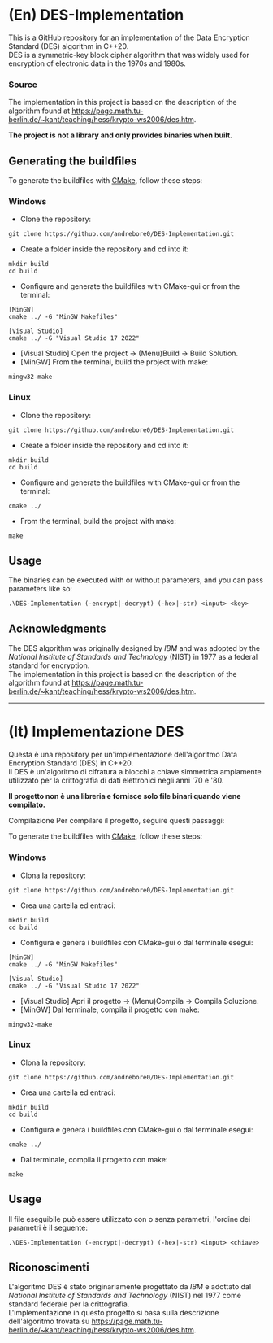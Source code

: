 # (En) DES-Implementation

This is a GitHub repository for an implementation of the Data Encryption Standard (DES) algorithm in C++20.\
DES is a symmetric-key block cipher algorithm that was widely used for encryption of electronic data in the 1970s and 1980s.

### Source
The implementation in this project is based on the description of the algorithm found at https://page.math.tu-berlin.de/~kant/teaching/hess/krypto-ws2006/des.htm.

**The project is not a library and only provides binaries when built.**

## Generating the buildfiles

To generate the buildfiles with [CMake](https://cmake.org), follow these steps:

### Windows
* Clone the repository:
```
git clone https://github.com/andrebore0/DES-Implementation.git
```
* Create a folder inside the repository and cd into it:
```
mkdir build
cd build
```
* Configure and generate the buildfiles with CMake-gui or from the terminal:
```
[MinGW]
cmake ../ -G "MinGW Makefiles"

[Visual Studio]
cmake ../ -G "Visual Studio 17 2022"
```
* \[Visual Studio\] Open the project -> (Menu)Build -> Build Solution.
* \[MinGW\] From the terminal, build the project with make:
```
mingw32-make
```

### Linux
* Clone the repository:
```
git clone https://github.com/andrebore0/DES-Implementation.git
```
* Create a folder inside the repository and cd into it:
```
mkdir build
cd build
```
* Configure and generate the buildfiles with CMake-gui or from the terminal:
```
cmake ../
```
* From the terminal, build the project with make:
```
make
```

## Usage
The binaries can be executed with or without parameters, and you can pass parameters like so:
```
.\DES-Implementation (-encrypt|-decrypt) (-hex|-str) <input> <key>
```

## Acknowledgments
The DES algorithm was originally designed by *IBM* and was adopted by the *National Institute of Standards and Technology* (NIST) in 1977 as a federal standard for encryption.\
The implementation in this project is based on the description of the algorithm found at https://page.math.tu-berlin.de/~kant/teaching/hess/krypto-ws2006/des.htm.

---

# (It) Implementazione DES
Questa è una repository per un'implementazione dell'algoritmo Data Encryption Standard (DES) in C++20.\
Il DES è un'algoritmo di cifratura a blocchi a chiave simmetrica ampiamente utilizzato per la crittografia di dati elettronici negli anni '70 e '80.

**Il progetto non è una libreria e fornisce solo file binari quando viene compilato.**

Compilazione
Per compilare il progetto, seguire questi passaggi:

To generate the buildfiles with [CMake](https://cmake.org), follow these steps:

### Windows
* Clona la repository:
```
git clone https://github.com/andrebore0/DES-Implementation.git
```
* Crea una cartella ed entraci:
```
mkdir build
cd build
```
* Configura e genera i buildfiles con CMake-gui o dal terminale esegui:
```
[MinGW]
cmake ../ -G "MinGW Makefiles"

[Visual Studio]
cmake ../ -G "Visual Studio 17 2022"
```
* \[Visual Studio\] Apri il progetto -> (Menu)Compila -> Compila Soluzione.
* \[MinGW\] Dal terminale, compila il progetto con make:
```
mingw32-make
```

### Linux
* Clona la repository:
```
git clone https://github.com/andrebore0/DES-Implementation.git
```
* Crea una cartella ed entraci:
```
mkdir build
cd build
```
* Configura e genera i buildfiles con CMake-gui o dal terminale esegui:
```
cmake ../
```
* Dal terminale, compila il progetto con make:
```
make
```

## Usage
Il file eseguibile può essere utilizzato con o senza parametri, l'ordine dei parametri è il seguente:
```
.\DES-Implementation (-encrypt|-decrypt) (-hex|-str) <input> <chiave>
```

## Riconoscimenti
L'algoritmo DES è stato originariamente progettato da *IBM* e adottato dal *National Institute of Standards and Technology* (NIST) nel 1977 come standard federale per la crittografia.\
L'implementazione in questo progetto si basa sulla descrizione dell'algoritmo trovata su https://page.math.tu-berlin.de/~kant/teaching/hess/krypto-ws2006/des.htm. 
